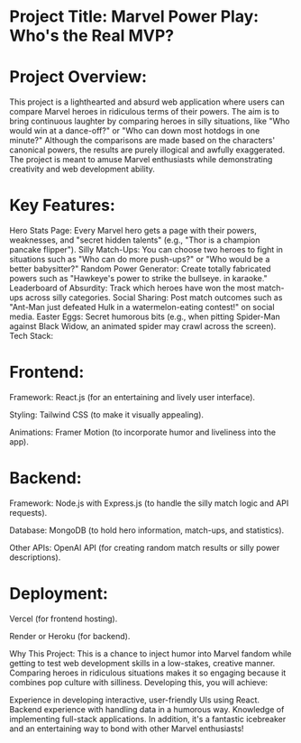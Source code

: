 # Project Title: Marvel Power Play: Who's the Real MVP?

# Project Overview:

This project is a lighthearted and absurd web application where users can compare Marvel heroes in ridiculous terms of their powers. The aim is to bring continuous laughter by comparing heroes in silly situations, like "Who would win at a dance-off?" or "Who can down most hotdogs in one minute?" Although the comparisons are made based on the characters' canonical powers, the results are purely illogical and awfully exaggerated. The project is meant to amuse Marvel enthusiasts while demonstrating creativity and web development ability.

# Key Features:

Hero Stats Page: Every Marvel hero gets a page with their powers, weaknesses, and "secret hidden talents" (e.g., "Thor is a champion pancake flipper").
Silly Match-Ups: You can choose two heroes to fight in situations such as "Who can do more push-ups?" or "Who would be a better babysitter?"
Random Power Generator: Create totally fabricated powers such as "Hawkeye's power to strike the bullseye. in karaoke."
Leaderboard of Absurdity: Track which heroes have won the most match-ups across silly categories.
Social Sharing: Post match outcomes such as "Ant-Man just defeated Hulk in a watermelon-eating contest!" on social media.
Easter Eggs: Secret humorous bits (e.g., when pitting Spider-Man against Black Widow, an animated spider may crawl across the screen).
Tech Stack:

# Frontend:

Framework: React.js (for an entertaining and lively user interface).

Styling: Tailwind CSS (to make it visually appealing).

Animations: Framer Motion (to incorporate humor and liveliness into the app).

# Backend:

Framework: Node.js with Express.js (to handle the silly match logic and API requests).

Database: MongoDB (to hold hero information, match-ups, and statistics).

Other APIs: OpenAI API (for creating random match results or silly power descriptions).

# Deployment:

Vercel (for frontend hosting).

Render or Heroku (for backend).

Why This Project: This is a chance to inject humor into Marvel fandom while getting to test web development skills in a low-stakes, creative manner. Comparing heroes in ridiculous situations makes it so engaging because it combines pop culture with silliness. Developing this, you will achieve:

Experience in developing interactive, user-friendly UIs using React.
Backend experience with handling data in a humorous way.
Knowledge of implementing full-stack applications. In addition, it's a fantastic icebreaker and an entertaining way to bond with other Marvel enthusiasts!